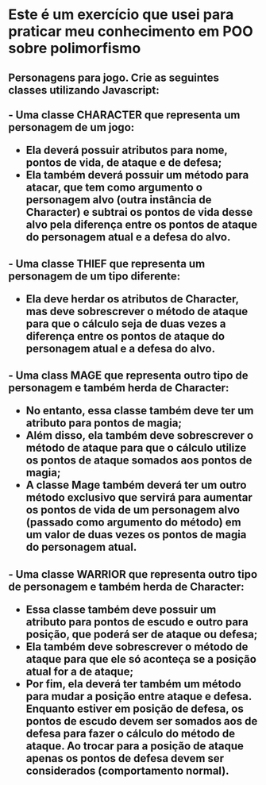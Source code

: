 <h1>Este é um exercício que usei para praticar meu conhecimento em POO sobre polimorfismo</h1>

<h2>Personagens para jogo. Crie as seguintes classes utilizando Javascript:<br>
<br>- Uma classe CHARACTER que
representa um personagem de um
jogo:

- Ela deverá possuir atributos
  para nome, pontos de vida, de
  ataque e de defesa;
- Ela também deverá possuir um método para atacar, que tem como argumento o personagem alvo
  (outra instância de Character) e
  subtrai os pontos de vida desse
  alvo pela diferença entre os pontos de ataque do personagem atual e a defesa do alvo.

<h2>- Uma classe THIEF que representa um
personagem de um tipo diferente:

- Ela deve herdar os atributos de
  Character, mas deve sobrescrever
  o método de ataque para que o
  cálculo seja de duas vezes a
  diferença entre os pontos de
  ataque do personagem atual e a
  defesa do alvo.

<h2>- Uma class MAGE que representa
outro tipo de personagem e também
herda de Character:
  
  - No entanto, essa classe
também deve ter um atributo para
pontos de magia;
- Além disso, ela também deve
sobrescrever o método de ataque
para que o cálculo utilize os pontos
de ataque somados aos pontos de
magia;
- A classe Mage também deverá
ter um outro método exclusivo que
servirá para aumentar os pontos de
vida de um personagem alvo
(passado como argumento do
método) em um valor de duas
vezes os pontos de magia do
personagem atual.

<h2>- Uma classe WARRIOR que
representa outro tipo de
personagem e também herda de
Character:

- Essa classe também deve
  possuir um atributo para pontos de
  escudo e outro para posição, que
  poderá ser de ataque ou defesa;
- Ela também deve sobrescrever
  o método de ataque para que ele
  só aconteça se a posição atual for
  a de ataque;
- Por fim, ela deverá ter também
  um método para mudar a posição
  entre ataque e defesa. Enquanto
  estiver em posição de defesa, os
  pontos de escudo devem ser
  somados aos de defesa para fazer
  o cálculo do método de ataque.
  Ao trocar para a posição de ataque
  apenas os pontos de defesa
  devem ser considerados
  (comportamento normal).
